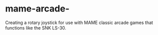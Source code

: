 # mame-arcade-
Creating a rotary joystick for use with MAME classic arcade games that functions like the SNK LS-30.
